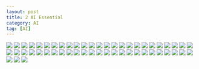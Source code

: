 ```yaml
---
layout: post
title: 2 AI Essential
category: AI
tag: [AI]
---
```


<img src="/public/img/PyTorch/Lec2/image (62).png">
<img src="/public/img/PyTorch/Lec2/image (63).png">
<img src="/public/img/PyTorch/Lec2/image (64).png">
<img src="/public/img/PyTorch/Lec2/image (65).png">
<img src="/public/img/PyTorch/Lec2/image (66).png">
<img src="/public/img/PyTorch/Lec2/image (67).png">
<img src="/public/img/PyTorch/Lec2/image (68).png">
<img src="/public/img/PyTorch/Lec2/image (69).png">
<img src="/public/img/PyTorch/Lec2/image (70).png">
<img src="/public/img/PyTorch/Lec2/image (71).png">
<img src="/public/img/PyTorch/Lec2/image (72).png">
<img src="/public/img/PyTorch/Lec2/image (73).png">
<img src="/public/img/PyTorch/Lec2/image (74).png">
<img src="/public/img/PyTorch/Lec2/image (75).png">
<img src="/public/img/PyTorch/Lec2/image (76).png">
<img src="/public/img/PyTorch/Lec2/image (77).png">
<img src="/public/img/PyTorch/Lec2/image (78).png">
<img src="/public/img/PyTorch/Lec2/image (79).png">
<img src="/public/img/PyTorch/Lec2/image (80).png">
<img src="/public/img/PyTorch/Lec2/image (81).png">
<img src="/public/img/PyTorch/Lec2/image (82).png">
<img src="/public/img/PyTorch/Lec2/image (83).png">
<img src="/public/img/PyTorch/Lec2/image (84).png">
<img src="/public/img/PyTorch/Lec2/image (85).png">
<img src="/public/img/PyTorch/Lec2/image (86).png">
<img src="/public/img/PyTorch/Lec2/image (87).png">
<img src="/public/img/PyTorch/Lec2/image (88).png">
<img src="/public/img/PyTorch/Lec2/image (89).png">
<img src="/public/img/PyTorch/Lec2/image (90).png">
<img src="/public/img/PyTorch/Lec2/image (91).png">
<img src="/public/img/PyTorch/Lec2/image (92).png">
<img src="/public/img/PyTorch/Lec2/image (93).png">
<img src="/public/img/PyTorch/Lec2/image (94).png">
<img src="/public/img/PyTorch/Lec2/image (95).png">
<img src="/public/img/PyTorch/Lec2/image (96).png">
<img src="/public/img/PyTorch/Lec2/image (97).png">
<img src="/public/img/PyTorch/Lec2/image (98).png">
<img src="/public/img/PyTorch/Lec2/image (99).png">
<img src="/public/img/PyTorch/Lec2/image (100).png">
<img src="/public/img/PyTorch/Lec2/image (101).png">
<img src="/public/img/PyTorch/Lec2/image (102).png">
<img src="/public/img/PyTorch/Lec2/image (103).png">
<img src="/public/img/PyTorch/Lec2/image (104).png">
<img src="/public/img/PyTorch/Lec2/image (105).png">
<img src="/public/img/PyTorch/Lec2/image (106).png">
<img src="/public/img/PyTorch/Lec2/image (107).png">
<img src="/public/img/PyTorch/Lec2/image (108).png">
<img src="/public/img/PyTorch/Lec2/image (109).png">
<img src="/public/img/PyTorch/Lec2/image (110).png">
<img src="/public/img/PyTorch/Lec2/image (111).png">
<img src="/public/img/PyTorch/Lec2/image (112).png">
<img src="/public/img/PyTorch/Lec2/image (113).png">
<img src="/public/img/PyTorch/Lec2/image (114).png">
